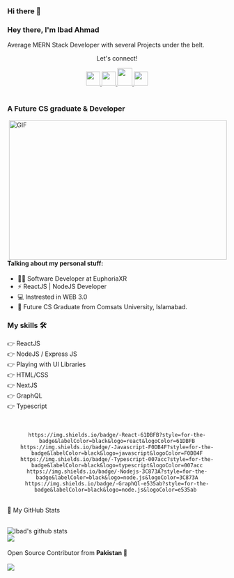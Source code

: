 ### Hi there 👋

<!--
**IbadAhmad80/IbadAhmad80** is a ✨ _special_ ✨ repository because its `README.md` (this file) appears on your GitHub profile.

-->
### Hey there, I'm  Ibad Ahmad
<p>Average MERN Stack Developer with several Projects under the belt.</p>


<div align="center">
<p align="center">Let's connect!</p>



<a href="https://www.linkedin.com/in/ibad-ahmad">
    <img width="32" height="32" src="https://static-exp1.licdn.com/sc/h/al2o9zrvru7aqj8e1x2rzsrca" />
</a>

<a href="mailto:ibad23ahmad@gmail.com">
    <img width="32" height="32" src="https://ssl.gstatic.com/ui/v1/icons/mail/rfr/gmail.ico" />
</a>
  
  <a href="https://stackoverflow.com/users/story/14998000?view=Timeline">
     <img width="34" height="40" src="https://cdn.sstatic.net/Sites/stackoverflow/Img/apple-touch-icon@2.png?v=73d79a89bded" />
</a>
    
<a href="https://api.whatsapp.com/send?phone=923032172369">
    <img width="32" height="32" src="https://web.whatsapp.com/favicon-64x64.ico" />
</a>


</div>

<br>

### A Future CS graduate & Developer  

<img align="right" alt="GIF" src="https://cdn.dribbble.com/users/2145071/screenshots/4503713/dev.gif" width="500" height="320" />

#### Talking about my personal stuff:

- 🙋‍♂️ Software Developer at EuphoriaXR
- ⚡  ReactJS | NodeJS Developer
- 💻 Instrested in WEB 3.0
- 📑 Future CS Graduate from Comsats University, Islamabad.

### My skills 🛠
👉 ReactJS<br>
👉 NodeJS / Express JS<br>
👉 Playing with UI Libraries<br>
👉 HTML/CSS<br>
👉 NextJS<br>
👉 GraphQL<br>
👉 Typescript<br>

<br>
<!--https://github.com/alexandresanlim/Badges4-README.md-Profile/blob/master/README.md-->
<div align="center">
    
    https://img.shields.io/badge/-React-61DBFB?style=for-the-badge&labelColor=black&logo=react&logoColor=61DBFB                                                    https://img.shields.io/badge/-Javascript-F0DB4F?style=for-the-badge&labelColor=black&logo=javascript&logoColor=F0DB4F
    https://img.shields.io/badge/-Typescript-007acc?style=for-the-badge&labelColor=black&logo=typescript&logoColor=007acc              https://img.shields.io/badge/-Nodejs-3C873A?style=for-the-badge&labelColor=black&logo=node.js&logoColor=3C873A                            https://img.shields.io/badge/-GraphQl-e535ab?style=for-the-badge&labelColor=black&logo=node.js&logoColor=e535ab 
    
</div>
<br>
<summary>📝 My GitHub Stats</summary>
<br>

![Ibad's github stats](https://github-readme-stats.vercel.app/api?username=IbadAhmad80&theme=gotham&show_icons=true&include_all_commits=true&)
<br>
<img align="center"  src="https://github-readme-stats.vercel.app/api/top-langs/?username=IbadAhmad80&layout=compact&theme=gotham&count_private=true&include_all_commits=true" />
<br><br>
Open Source Contributor from <b>Pakistan<b> 💚
    <br><br>
![](https://visitor-badge.glitch.me/badge?page_id=IbadAhmad80.IbadAhmad80)
<br>
